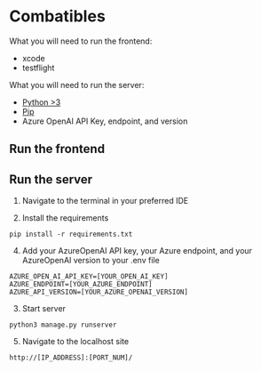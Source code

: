 # Combatibles

What you will need to run the frontend:
- xcode
- testflight

What you will need to run the server:
- [Python >3](https://www.python.org/)
- [Pip](https://pypi.org/project/pip/)
- Azure OpenAI API Key, endpoint, and version

## Run the frontend

## Run the server
1. Navigate to the terminal in your preferred IDE
   
2. Install the requirements

```source-shell
pip install -r requirements.txt
```

4. Add your AzureOpenAI API key, your Azure endpoint, and your AzureOpenAI version to your .env file

```source-shell
AZURE_OPEN_AI_API_KEY=[YOUR_OPEN_AI_KEY]
AZURE_ENDPOINT=[YOUR_AZURE_ENDPOINT]
AZURE_API_VERSION=[YOUR_AZURE_OPENAI_VERSION]
```

3. Start server

```source-shell
python3 manage.py runserver
```

5. Navigate to the localhost site

```source-shell
http://[IP_ADDRESS]:[PORT_NUM]/
```
